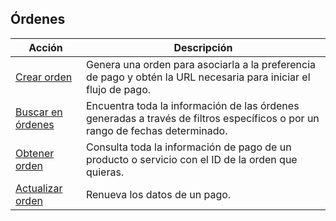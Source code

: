 ## Órdenes

|Acción|Descripción|
|---|---|
|[Crear orden](https://www.mercadopago[FAKER][URL][DOMAIN]/developers/es/reference/merchant_orders/_merchant_orders/post)|Genera una orden para asociarla a la preferencia de pago y obtén la URL necesaria para iniciar el flujo de pago.|
|[Buscar en órdenes](https://www.mercadopago[FAKER][URL][DOMAIN]/developers/es/reference/merchant_orders/_merchant_orders_search/get)|Encuentra toda la información de las órdenes generadas a través de filtros específicos o por un rango de fechas determinado.|
|[Obtener orden](https://www.mercadopago[FAKER][URL][DOMAIN]/developers/es/reference/merchant_orders/_merchant_orders_id/get)|Consulta toda la información de pago de un producto o servicio con el ID de la orden que quieras.|
|[Actualizar orden](https://www.mercadopago[FAKER][URL][DOMAIN]/developers/es/reference/merchant_orders/_merchant_orders_id/put)|Renueva los datos de un pago.|




